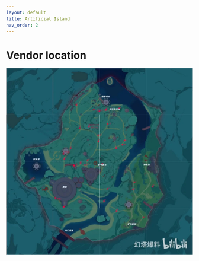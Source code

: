 ```yaml
---
layout: default
title: Artificial Island
nav_order: 2
---
```


# Vendor location

![](images/vendor-map.jpg)
